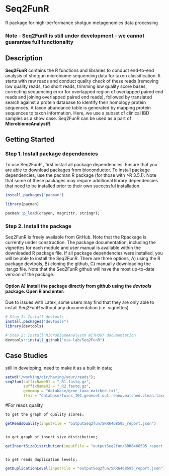 # Seq2FunR
R package for high-performance shotgun metagenomics data processing



### Note - Seq2FunR is still under development - we cannot guarantee full functionality ### 

## Description 

**Seq2FunR** contains the R functions and libraries to conduct end-to-end analysis of shotgun microbiome sequencing data for taxon classification. It starts with raw reads and conduct quality check of these reads (removing low quality reads, too short reads, trimming low quality score bases, correcting sequencing error for overlapped region of  overlapped paired end reads and joining overlapped paired end reads), followed by translated search against a protein database to identify their homology protein sequences. A taxon abundance table is generated by mapping protein sequences to taxon information. Here, we use a subset of clinical IBD samples as a show case. Seq2FunR can be used as a part of **MicrobiomeAnalystR**. 

## Getting Started 

### Step 1. Install package dependencies 

To use Seq2FunR , first install all package dependencies. Ensure that you are able to download packages from bioconductor. To install package dependencies, use the pacman R package (for those with >R 3.5.1). Note that some of these packages may require additional library dependencies that need to be installed prior to their own successful installation. 

```R
install.packages("pacman")

library(pacman)

pacman::p_load(crayon, magrittr, stringr);
```
### Step 2. Install the package 

Seq2FunR is freely available from GitHub. Note that the Rpackage is currently under construction. The package documentation, including the vignettes for each module and user manual is available within the downloaded R package file. If all package dependencies were installed, you will be able to install the Seq2FunR. There are three options, A) using the R package devtools, B) cloning the github, C) manually downloading the .tar.gz file. Note that the Seq2FunR github will have the most up-to-date version of the package. 

#### Option A) Install the package directly from github using the *devtools* package. Open R and enter:

Due to issues with Latex, some users may find that they are only able to install Seq2FunR without any documentation (i.e. vignettes). 

```R
# Step 1: Install devtools
install.packages("devtools")
library(devtools)

# Step 2: Install MicrobiomeAnalystR WITHOUT documentation
devtools::install_github("xia-lab/Seq2FunR")


```

## Case Studies
still in developing, need to make it as a built in data;

```R
setwd("/working/dir/having/your/reads");
seq2fun(suffixNameR1 = "_R1.fastq.gz",
        suffixNameR2 = "_R2.fastq.gz",
        genemap = "database/gene_taxa_matched.txt",
        tfmi = "database/twins_IGC.geneset.out.renew.matched.clean.taxon.fmi");
```

#For reads quality

```R
to get the graph of quality scores;

getReadsQuality(inputFile = "outputSeq2fun/SRR6468595_report.json")


to get graph of insert size distribution;

getInsertSizeDistribution(inputFile = "outputSeq2fun/SRR6468595_report.json")


to get reads duplication levels;

getDuplicationLevel(inputFile = "outputSeq2fun/SRR6468595_report.json")

```






